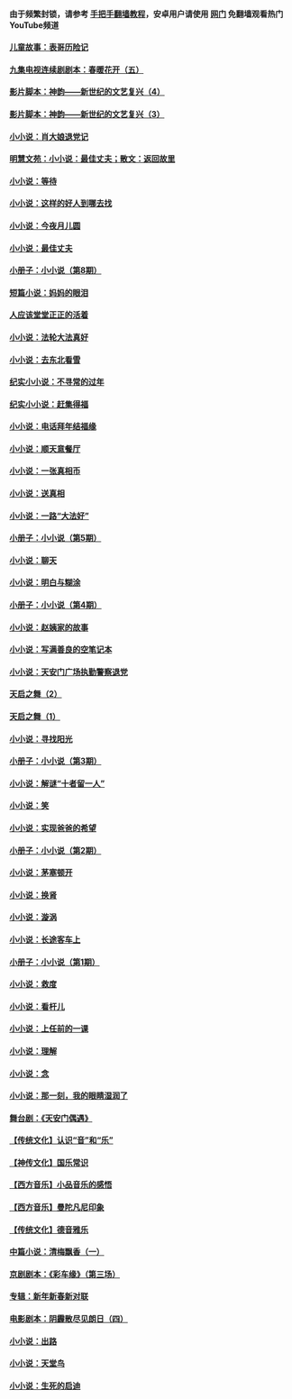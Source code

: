 #### 由于频繁封锁，请参考 [手把手翻墙教程](https://github.com/gfw-breaker/guides/wiki/)，安卓用户请使用 [网门](https://github.com/gfw-breaker/nogfw/blob/master/dl.md?t=06011600) 免翻墙观看热门YouTube频道 

#### [儿童故事：表哥历险记](../pages/328/383535.md?t=06011600) 

#### [九集电视连续剧剧本：春暖花开（五）](../pages/328/275919.md?t=06011600) 

#### [影片脚本：神韵——新世纪的文艺复兴（4）](../pages/328/266089.md?t=06011600) 

#### [影片脚本：神韵——新世纪的文艺复兴（3）](../pages/328/266087.md?t=06011600) 

#### [小小说：肖大娘退党记](../pages/328/239807.md?t=06011600) 

#### [明慧文苑：小小说：最佳丈夫；散文：返回故里](../pages/328/3439.md?t=06011600) 

#### [小小说：等待](../pages/328/223927.md?t=06011600) 

#### [小小说：这样的好人到哪去找](../pages/328/209396.md?t=06011600) 

#### [小小说：今夜月儿圆](../pages/328/193588.md?t=06011600) 

#### [小小说：最佳丈夫](../pages/328/190938.md?t=06011600) 

#### [小册子：小小说（第8期）](../pages/328/188202.md?t=06011600) 

#### [短篇小说：妈妈的眼泪](../pages/328/187712.md?t=06011600) 

#### [人应该堂堂正正的活着](../pages/328/182430.md?t=06011600) 

#### [小小说：法轮大法真好](../pages/328/174669.md?t=06011600) 

#### [小小说：去东北看雪](../pages/328/173882.md?t=06011600) 

#### [纪实小小说：不寻常的过年](../pages/328/173187.md?t=06011600) 

#### [纪实小小说：赶集得福](../pages/328/172652.md?t=06011600) 

#### [小小说：电话拜年结福缘](../pages/328/172533.md?t=06011600) 

#### [小小说：顺天意餐厅](../pages/328/170182.md?t=06011600) 

#### [小小说：一张真相币](../pages/328/169410.md?t=06011600) 

#### [小小说：送真相](../pages/328/166713.md?t=06011600) 

#### [小小说：一路“大法好”](../pages/328/162016.md?t=06011600) 

#### [小册子：小小说（第5期）](../pages/328/161131.md?t=06011600) 

#### [小小说：聊天](../pages/328/159640.md?t=06011600) 

#### [小小说：明白与糊涂](../pages/328/158101.md?t=06011600) 

#### [小册子：小小说（第4期）](../pages/328/158006.md?t=06011600) 

#### [小小说：赵姨家的故事](../pages/328/157843.md?t=06011600) 

#### [小小说：写满善良的空笔记本](../pages/328/157382.md?t=06011600) 

#### [小小说：天安门广场执勤警察退党](../pages/328/156982.md?t=06011600) 

#### [天启之舞（2）](../pages/328/153440.md?t=06011600) 

#### [天启之舞（1）](../pages/328/153439.md?t=06011600) 

#### [小小说：寻找阳光](../pages/328/153065.md?t=06011600) 

#### [小册子：小小说（第3期）](../pages/328/151715.md?t=06011600) 

#### [小小说：解谜“十者留一人”](../pages/328/148967.md?t=06011600) 

#### [小小说：笑](../pages/328/148905.md?t=06011600) 

#### [小小说：实现爸爸的希望](../pages/328/148096.md?t=06011600) 

#### [小册子：小小说（第2期）](../pages/328/147214.md?t=06011600) 

#### [小小说：茅塞顿开](../pages/328/147030.md?t=06011600) 

#### [小小说：换肾](../pages/328/146770.md?t=06011600) 

#### [小小说：漩涡](../pages/328/146683.md?t=06011600) 

#### [小小说：长途客车上](../pages/328/145076.md?t=06011600) 

#### [小册子：小小说（第1期）](../pages/328/143963.md?t=06011600) 

#### [小小说：救度](../pages/328/143927.md?t=06011600) 

#### [小小说：看杆儿](../pages/328/142137.md?t=06011600) 

#### [小小说：上任前的一课](../pages/328/140808.md?t=06011600) 

#### [小小说：理解](../pages/328/140476.md?t=06011600) 

#### [小小说：念](../pages/328/139513.md?t=06011600) 

#### [小小说：那一刻，我的眼睛湿润了](../pages/328/138476.md?t=06011600) 

#### [舞台剧：《天安门偶遇》](../pages/328/117155.md?t=06011600) 

#### [【传统文化】认识“音”和“乐”](../pages/328/108667.md?t=06011600) 

#### [【神传文化】国乐常识](../pages/328/104225.md?t=06011600) 

#### [【西方音乐】小品音乐的感悟](../pages/328/102924.md?t=06011600) 

#### [【西方音乐】曼陀凡尼印象](../pages/328/102922.md?t=06011600) 

#### [【传统文化】德音雅乐](../pages/328/102923.md?t=06011600) 

#### [中篇小说：清梅飘香（一）](../pages/328/101058.md?t=06011600) 

#### [京剧剧本：《彩车缘》（第三场）](../pages/328/96434.md?t=06011600) 

#### [专辑：新年新春新对联](../pages/328/94991.md?t=06011600) 

#### [电影剧本：阴霾散尽见朗日（四）](../pages/328/87081.md?t=06011600) 

#### [小小说：出路](../pages/328/84848.md?t=06011600) 

#### [小小说：天堂鸟](../pages/328/83084.md?t=06011600) 

#### [小小说：生死的启迪](../pages/328/70977.md?t=06011600) 

